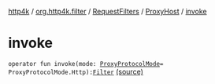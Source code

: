 [http4k](../../../index.md) / [org.http4k.filter](../../index.md) / [RequestFilters](../index.md) / [ProxyHost](index.md) / [invoke](./invoke.md)

# invoke

`operator fun invoke(mode: `[`ProxyProtocolMode`](../-proxy-protocol-mode/index.md)` = ProxyProtocolMode.Http): `[`Filter`](../../../org.http4k.core/-filter/index.md) [(source)](https://github.com/http4k/http4k/blob/master/http4k-core/src/main/kotlin/org/http4k/filter/RequestFilters.kt#L65)